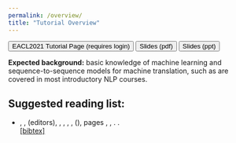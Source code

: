 ```yaml
---
permalink: /overview/
title: "Tutorial Overview"
---
```



<a href="https://www.virtual2021.eacl.org/tutorial_T3.html" target="_blank"><button type="button" class="btn btn--info">EACL2021 Tutorial Page (requires login)</button></a>
<a href="../assets/slides/eacl2021_st_tutorial.pdf" target="_blank"><button type="button" class="btn btn--success">Slides (pdf)</button></a>
<a href="../assets/slides/eacl2021_st_tutorial.pptx" target="_blank"><button type="button" class="btn btn--success">Slides (ppt)</button></a>


**Expected background:** basic knowledge of machine learning and sequence-to-sequence models for machine translation, such as are covered in most introductory NLP courses.

<script src="https://ajax.googleapis.com/ajax/libs/jquery/1.11.3/jquery.min.js"></script>
<script type="text/javascript" src="https://cdn.jsdelivr.net/gh/pcooksey/bibtex-js@1.0.0/src/bibtex_js.min.js"></script>
<link rel="stylesheet" href="../assets/css/collapse.min.css">
<link rel="stylesheet" href="../assets/css/main.css">
<script src="../assets/js/collapse.min.js"></script>

## Suggested reading list:

<bibtex src="/assets/bibtex/reading_list.bib"></bibtex>

<div class="bibtex_structure">
  <div class="group category" extra="DESC number">
    <div class="templates"></div>
  </div>
</div>

<div id="bibtex_display" class="bibtex_small">
  <div class="bibtex_template">
    <ul> <li>
    <div style="margin-bottom:2px;">
      <span class="if url">
        <a class="url" target="_blank">
          <span class="title"></span>
        </a>
      </span>
      <span class="if !url">
        <span class="title"></span>
      </span>
    </div>
    <div class="if author">
      <span class="author"></span>
    </div>
    <div>
      <span class="if journal"><em><span class="journal"></span></em>,</span>
      <span class="if booktitle"><em><span class="booktitle"></span></em>,</span>
      <span class="if editor"><span class="editor"></span> (editors),</span>
      <span class="if publisher"><em><span class="publisher"></span></em>,</span>
      <span class="if institution"><span class="institution"></span>,</span>
      <span class="if address"><span class="address"></span>,</span>
      <span class="if volume"><span class="volume"></span>,</span>
      <span class="if journal number">(<span class="number"></span>),</span>
      <span class="if pages"> pages <span class="pages"></span>,</span>
      <span class="if month"><span class="month"></span>,</span>
      <span class="if year"><span class="year"></span>.</span>
      <span class="if note"><span class="note"></span>.</span>
    </div>
    <div class="links">
      <a class="bibtexVar" role="button" data-toggle="collapse" href="#bib+BIBTEXKEY+" aria-expanded="false" aria-controls="bib+BIBTEXKEY+" extra="BIBTEXKEY">[bibtex]
      </a>
      <div class="bibtexVar collapse" id="bib+BIBTEXKEY+" extra="BIBTEXKEY">
        <pre><span class="bibtexraw noread" style="font-size: 14px;"></span></pre>
      </div>
    </div>
    </li></ul>
  </div>
</div>
